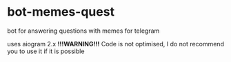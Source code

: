 # bot-memes-quest
bot for answering questions with memes for telegram

uses aiogram 2.x
**!!!WARNING!!!**
Code is not optimised, I do not recommend you to use it if it is possible
